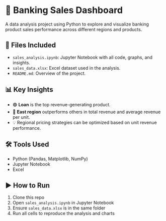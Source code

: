 # 💼 Banking Sales Dashboard

A data analysis project using Python to explore and visualize banking product sales performance across different regions and products.

## 📁 Files Included
- `sales_analysis.ipynb`: Jupyter Notebook with all code, graphs, and insights.
- `sales_data.xlsx`: Excel dataset used in the analysis.
- `README.md`: Overview of the project.

## 📊 Key Insights
- 🟢 **Loan** is the top revenue-generating product.
- 📍 **East region** outperforms others in total revenue and average revenue per unit.
- 💡 Regional pricing strategies can be optimized based on unit revenue performance.

## 🛠 Tools Used
- Python (Pandas, Matplotlib, NumPy)
- Jupyter Notebook
- Excel

## ▶️ How to Run
1. Clone this repo
2. Open `sales_analysis.ipynb` in Jupyter Notebook
3. Ensure `sales_data.xlsx` is in the same folder
4. Run all cells to reproduce the analysis and charts
